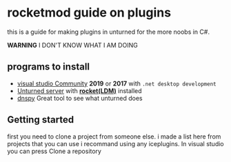 # rocketmod guide on plugins

this is a guide for making plugins in unturned for the more noobs in C#.

**WARNING** I DON'T KNOW WHAT I AM DOING

## programs to install
- [visual studio Community](https://visualstudio.microsoft.com/downloads) **2019** or **2017** with ```.net desktop development``` 
- [Unturned server](https://github.com/SmartlyDressedGames/U3-Docs/blob/master/ServerHosting.md) with [**rocket(LDM)**](https://github.com/SmartlyDressedGames/U3-Docs/blob/master/Rocket.md) installed
- [dnspy](https://github.com/0xd4d/dnSpy/releases) Great tool to see what unturned does

## Getting started
first you need to clone a project from someone else. i made a list here from projects that you can use i recommand using any iceplugins.
In visual studio you can press Clone a repository 
